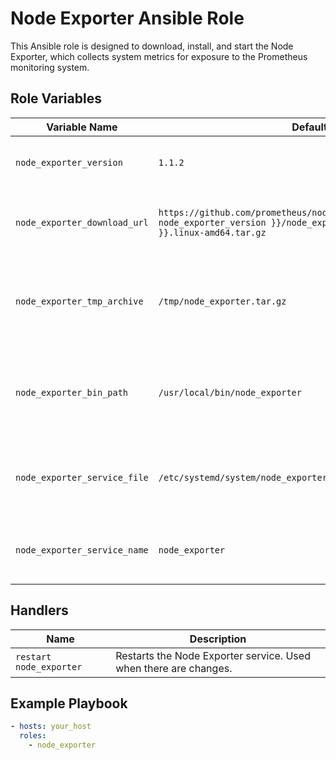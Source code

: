 # Node Exporter Ansible Role

This Ansible role is designed to download, install, and start the Node Exporter, which collects system metrics for exposure to the Prometheus monitoring system.

## Role Variables

| Variable Name                    | Default Value                                                                                                      | Description                                                         |
|---------------------------------|--------------------------------------------------------------------------------------------------------------------|---------------------------------------------------------------------|
| `node_exporter_version`         | `1.1.2`                                                                                                           | The version of Node Exporter to be installed.                       |
| `node_exporter_download_url`    | `https://github.com/prometheus/node_exporter/releases/download/v{{ node_exporter_version }}/node_exporter-{{ node_exporter_version }}.linux-amd64.tar.gz` | URL from where Node Exporter will be downloaded.                    |
| `node_exporter_tmp_archive`     | `/tmp/node_exporter.tar.gz`                                                                                       | Temporary path to store the downloaded Node Exporter archive.       |
| `node_exporter_bin_path`        | `/usr/local/bin/node_exporter`                                                                                    | The destination where the Node Exporter binary will be placed.      |
| `node_exporter_service_file`    | `/etc/systemd/system/node_exporter.service`                                                                       | The path for the Node Exporter systemd service configuration.       |
| `node_exporter_service_name`    | `node_exporter`                                                                                                   | The name of the Node Exporter systemd service.                      |

## Handlers

| Name                 | Description                                                          |
|----------------------|----------------------------------------------------------------------|
| `restart node_exporter` | Restarts the Node Exporter service. Used when there are changes.    |

## Example Playbook

```yaml
- hosts: your_host
  roles:
    - node_exporter
